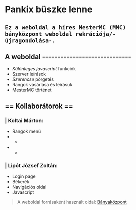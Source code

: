 # Pankix büszke lenne

`Ez a weboldal a híres MesterMC (MMC) bányközpont weboldal rekrációja/-újragondolása-.`
---
## A weboldal -----------------------------

- *Különleges javascript* funkciók
- Szerver leírások
- *Szerencse* pörgetés
- Rangok vásárlása és leírásuk
- MesterMC történet

## == Kollaborátorok ==

### | Koltai Márton:
- Rangok menü
- *
- *

### | Lipót József Zoltán:
 - Login page
 - Békerék
 - Navigációs oldal
 - Javascript
> A weboldal forrásaként használt oldal: [Bányaközpont](https://banyakozpont.mestermc.hu/)

